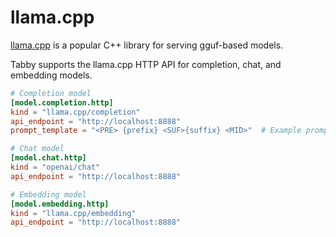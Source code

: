 # llama.cpp

[llama.cpp](https://github.com/ggerganov/llama.cpp/blob/master/examples/server/README.md#api-endpoints) is a popular C++ library for serving gguf-based models.

Tabby supports the llama.cpp HTTP API for completion, chat, and embedding models.

```toml title="~/.tabby/config.toml"
# Completion model
[model.completion.http]
kind = "llama.cpp/completion"
api_endpoint = "http://localhost:8888"
prompt_template = "<PRE> {prefix} <SUF>{suffix} <MID>"  # Example prompt template for the CodeLlama model series.

# Chat model
[model.chat.http]
kind = "openai/chat"
api_endpoint = "http://localhost:8888"

# Embedding model
[model.embedding.http]
kind = "llama.cpp/embedding"
api_endpoint = "http://localhost:8888"
```
